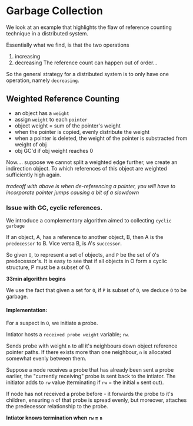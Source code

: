 # Garbage Collection
We look at an example that highlights the flaw of reference counting technique in a distributed system.

Essentially what we find, is that the two operations
1. increasing
2. decreasing
The reference count can happen out of order...

So the general strategy for a distributed system is to only have one operation, namely `decreasing`.

## Weighted Reference Counting
- an object has a `weight`
- assign `weight` to each `pointer`
- object weight = sum of the pointer's weight
- when the pointer is copied, evenly distribute the weight
- when a pointer is deleted, the weight of the pointer is substracted from weight of obj
- obj GC'd if obj weight reaches 0

Now.... suppose we cannot split a weighted edge further, we create an indirection object. To which references of this object are weighted sufficiently high again.

_tradeoff with above is when de-referencing a pointer, you will have to incorporate pointer jumps causing a bit of a slowdown_

### Issue with GC, cyclic references.
We introduce a complementory algorithm aimed to collecting `cyclic garbage`

If an object, A, has a reference to another object, B, then A is the `predecessor` to B. Vice versa B, is A's `successor`.

So given `O`, to represent a set of objects, and `P` be the set of `O`'s predecessor's. It is easy to see that if all objects in O form a cyclic structure, P must be a subset of O.

**33min algorithm begins**

We use the fact that given a set for `O`, if `P` is subset of `O`, we deduce `O` to be garbage.

#### Implementation:
For a suspect in `O`, we initiate a probe.

Intiator hosts a `received probe weight` variable; `rw`.

Sends probe with weight `n` to all it's neighbours down object reference pointer paths. If there exists more than one neighbour, `n` is allocated somewhat evenly between them.

Suppose a node receives a probe that has already been sent a probe earlier, the "currently receiving" probe is sent back to the intiator. The initiator adds to `rw` value (terminating if `rw` = the initial `n` sent out).

If node has not received a probe before - it forwards the probe to it's children, ensuring `n` of that probe is spread evenly, but moreover, attaches the predecessor relationship to the probe.

**Intiator knows termination when `rw` = `n`**
